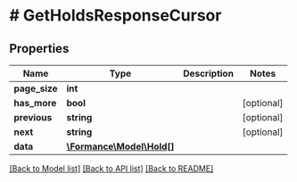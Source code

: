 # # GetHoldsResponseCursor

## Properties

Name | Type | Description | Notes
------------ | ------------- | ------------- | -------------
**page_size** | **int** |  |
**has_more** | **bool** |  | [optional]
**previous** | **string** |  | [optional]
**next** | **string** |  | [optional]
**data** | [**\Formance\Model\Hold[]**](Hold.md) |  |

[[Back to Model list]](../../README.md#models) [[Back to API list]](../../README.md#endpoints) [[Back to README]](../../README.md)
